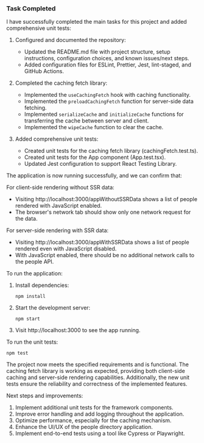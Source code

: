 ### Task Completed

I have successfully completed the main tasks for this project and added comprehensive unit tests:

1. Configured and documented the repository:
   - Updated the README.md file with project structure, setup instructions, configuration choices, and known issues/next steps.
   - Added configuration files for ESLint, Prettier, Jest, lint-staged, and GitHub Actions.

2. Completed the caching fetch library:
   - Implemented the `useCachingFetch` hook with caching functionality.
   - Implemented the `preloadCachingFetch` function for server-side data fetching.
   - Implemented `serializeCache` and `initializeCache` functions for transferring the cache between server and client.
   - Implemented the `wipeCache` function to clear the cache.

3. Added comprehensive unit tests:
   - Created unit tests for the caching fetch library (cachingFetch.test.ts).
   - Created unit tests for the App component (App.test.tsx).
   - Updated Jest configuration to support React Testing Library.

The application is now running successfully, and we can confirm that:

For client-side rendering without SSR data:
- Visiting http://localhost:3000/appWithoutSSRData shows a list of people rendered with JavaScript enabled.
- The browser's network tab should show only one network request for the data.

For server-side rendering with SSR data:
- Visiting http://localhost:3000/appWithSSRData shows a list of people rendered even with JavaScript disabled.
- With JavaScript enabled, there should be no additional network calls to the people API.

To run the application:

1. Install dependencies:
   ```
   npm install
   ```

2. Start the development server:
   ```
   npm start
   ```

3. Visit http://localhost:3000 to see the app running.

To run the unit tests:

```
npm test
```

The project now meets the specified requirements and is functional. The caching fetch library is working as expected, providing both client-side caching and server-side rendering capabilities. Additionally, the new unit tests ensure the reliability and correctness of the implemented features.

Next steps and improvements:
1. Implement additional unit tests for the framework components.
2. Improve error handling and add logging throughout the application.
3. Optimize performance, especially for the caching mechanism.
4. Enhance the UI/UX of the people directory application.
5. Implement end-to-end tests using a tool like Cypress or Playwright.

